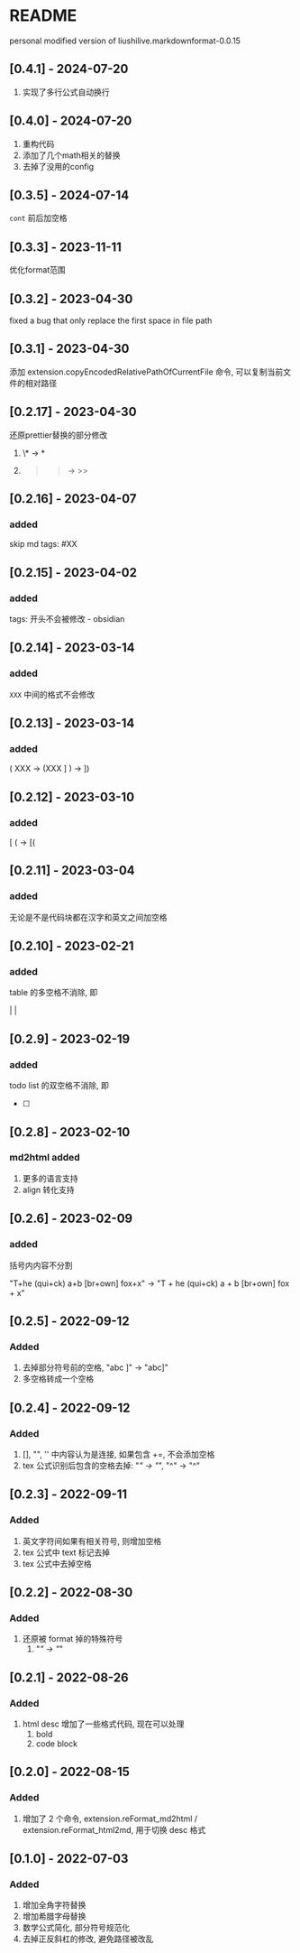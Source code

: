# README

personal modified version of liushilive.markdownformat-0.0.15

## [0.4.1] - 2024-07-20

1. 实现了多行公式自动换行

## [0.4.0] - 2024-07-20

1. 重构代码
2. 添加了几个math相关的替换
3. 去掉了没用的config

## [0.3.5] - 2024-07-14

`cont` 前后加空格

## [0.3.3] - 2023-11-11

优化format范围

## [0.3.2] - 2023-04-30

fixed a bug that only replace the first space in file path

## [0.3.1] - 2023-04-30

添加 extension.copyEncodedRelativePathOfCurrentFile 命令, 可以复制当前文件的相对路径

## [0.2.17] - 2023-04-30

还原prettier替换的部分修改

1. \\* -> *
2. > > -> >>

## [0.2.16] - 2023-04-07

### added

skip md tags: #XX

## [0.2.15] - 2023-04-02

### added

tags: 开头不会被修改 - obsidian

## [0.2.14] - 2023-03-14

### added

`XXX` 中间的格式不会修改

## [0.2.13] - 2023-03-14

### added

( XXX -> (XXX
] ) -> ])

## [0.2.12] - 2023-03-10

### added

[ ( -> [(

## [0.2.11] - 2023-03-04

### added

无论是不是代码块都在汉字和英文之间加空格

## [0.2.10] - 2023-02-21

### added

table 的多空格不消除, 即

|         |

## [0.2.9] - 2023-02-19

### added

todo list 的双空格不消除, 即

-  [ ]

## [0.2.8] - 2023-02-10

### md2html added

1. 更多的语言支持
2. align 转化支持

## [0.2.6] - 2023-02-09

### added

括号内内容不分割

"T+he (qui+ck) a+b [br+own] fox+x" -> "T + he (qui+ck) a + b [br+own] fox + x"

## [0.2.5] - 2022-09-12

### Added

1. 去掉部分符号前的空格, "abc ]" -> "abc]"
2. 多空格转成一个空格

## [0.2.4] - 2022-09-12

### Added

1. [], "", '' 中内容认为是连接, 如果包含 +=, 不会添加空格
2. tex 公式识别后包含的空格去掉: "_" -> "_", "^" -> "^"

## [0.2.3] - 2022-09-11

### Added

1. 英文字符间如果有相关符号, 则增加空格
2. tex 公式中 text 标记去掉
3. tex 公式中去掉空格

## [0.2.2] - 2022-08-30

### Added

1. 还原被 format 掉的特殊符号
   1. "_" -> "_"

## [0.2.1] - 2022-08-26

### Added

1. html desc 增加了一些格式代码, 现在可以处理
   1. bold
   2. code block

## [0.2.0] - 2022-08-15

### Added

1. 增加了 2 个命令, extension.reFormat_md2html / extension.reFormat_html2md, 用于切换 desc 格式

## [0.1.0] - 2022-07-03

### Added

1. 增加全角字符替换
2. 增加希腊字母替换
3. 数学公式简化, 部分符号规范化
4. 去掉正反斜杠的修改, 避免路径被改乱
